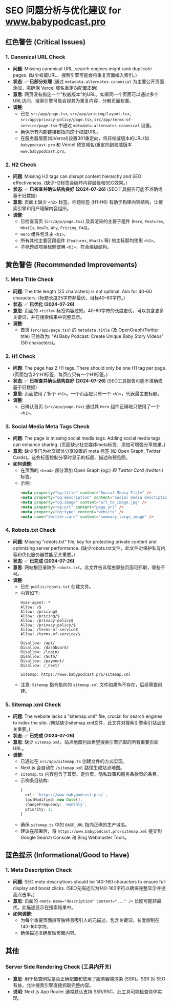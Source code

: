 # SEO 问题分析与优化建议 for www.babypodcast.pro

## 红色警告 (Critical Issues)

### 1. Canonical URL Check
*   **问题**: Missing canonical URL, search engines might rank duplicate pages. (缺少权威URL，搜索引擎可能会将重复页面编入索引。)
*   **状态**: ✅ **已部分处理** (通过 `metadata.alternates.canonical` 为主要公开页面添加，需确保 Vercel 域名重定向配置正确)
*   **意思**: 网页没有指定一个"权威版本"的URL。如果同一个页面可以通过多个URL访问，搜索引擎可能会视其为重复内容，分散页面权重。
*   **调整**:
    *   已在 `src/app/page.tsx`, `src/app/pricing/layout.tsx`, `src/app/privacy-policy/page.tsx`, `src/app/terms-of-service/page.tsx` 中通过 `metadata.alternates.canonical` 设置。
    *   确保所有内部链接都指向这个权威URL。
    *   在服务器层面(如Vercel)设置301重定向，将非权威版本的URL(如 `babypodcast.pro` 和 Vercel 预览域名)重定向到权威版本 `www.babypodcast.pro`。

### 2. H2 Check
*   **问题**: Missing H2 tags can disrupt content hierarchy and SEO effectiveness. (缺少H2标签会破坏内容层级和SEO效果。)
*   **状态**: ✅ **已核查并确认结构良好 (2024-07-26)** (SEO工具报告可能不准确或基于旧数据)
*   **意思**: 页面上缺少 `<h2>` 标签。标题标签 (H1-H6) 有助于构建内容结构，让搜索引擎和用户理解内容组织。
*   **调整**:
    *   已检查首页 (`src/app/page.tsx`) 及其渲染的主要子组件 (`Hero`, `Features`, `WhatIs`, `HowTo`, `Why`, `Pricing`, `FAQ`)。
    *   `Hero` 组件包含主 `<h1>`。
    *   所有其他主要区段组件 (`Features`, `WhatIs` 等) 的主标题均使用 `<h2>`。
    *   子标题或项目标题使用 `<h3>`，符合层级结构。

## 黄色警告 (Recommended Improvements)

### 1. Meta Title Check
*   **问题**: The title length (25 characters) is not optimal. Aim for 40-60 characters. (标题长度25字符非最优，目标40-60字符。)
*   **状态**: ✅ **已优化 (2024-07-26)**
*   **意思**: 页面的 `<title>` 标签内容过短。40-60字符的长度更优，可以包含更多关键词，并在搜索结果中完整显示。
*   **调整**:
    *   首页 (`src/app/page.tsx`) 的 `metadata.title` (及 OpenGraph/Twitter title) 已修改为: "AI Baby Podcast: Create Unique Baby Story Videos" (50 characters)。

### 2. H1 Check
*   **问题**: The page has 2 H1 tags. There should only be one H1 tag per page. (页面包含2个H1标签，每页应只有一个H1标签。)
*   **状态**: ✅ **已核查并确认结构良好 (2024-07-26)** (SEO工具报告可能不准确或基于旧数据)
*   **意思**: 页面使用了多个 `<h1>`。一个页面应只有一个 `<h1>`，代表最主要标题。
*   **调整**:
    *   已确认首页 (`src/app/page.tsx`) 通过其 `Hero` 组件正确地只使用了一个 `<h1>`。

### 3. Social Media Meta Tags Check
*   **问题**: The page is missing social media tags. Adding social media tags can enhance sharing. (页面缺少社交媒体meta标签，添加可增强分享效果。)
*   **意思**: 缺少专门为社交媒体分享设置的 meta 标签 (如 Open Graph, Twitter Cards)。这些标签控制分享时显示的标题、描述和预览图。
*   **如何调整**:
    *   在页面的 `<head>` 部分添加 Open Graph (og:*) 和 Twitter Card (twitter:*) 标签。
    *   示例:
        ```html
        <meta property="og:title" content="Social Media Title" />
        <meta property="og:description" content="Social media description." />
        <meta property="og:image" content="url_to_image.jpg" />
        <meta property="og:url" content="page_url" />
        <meta property="og:type" content="website" /> 
        <meta name="twitter:card" content="summary_large_image" />
        ```

### 4. Robots.txt Check
*   **问题**: Missing "robots.txt" file, key for protecting private content and optimizing server performance. (缺少robots.txt文件，此文件对保护私有内容和优化服务器性能至关重要。)
*   **状态**: ✅ **已完成 (2024-07-26)**
*   **意思**: 网站根目录缺少 `robots.txt`。此文件告诉爬虫哪些页面可抓取，哪些不可。
*   **调整**: 
    *   已在 `public/robots.txt` 创建文件。
    *   内容如下:
        ```text
        User-agent: *
        Allow: /$
        Allow: /pricing$
        Allow: /pricing/$
        Allow: /privacy-policy$
        Allow: /privacy-policy/$
        Allow: /terms-of-service$
        Allow: /terms-of-service/$

        Disallow: /api/
        Disallow: /dashboard/
        Disallow: /login/
        Disallow: /auth/
        Disallow: /payment/
        Disallow: /_next/

        Sitemap: https://www.babypodcast.pro/sitemap.xml 
        ```
    *   注意: `Sitemap` 指令指向的 `sitemap.xml` 文件如果尚不存在，后续需要创建。

### 5. Sitemap.xml Check
*   **问题**: The website lacks a "sitemap.xml" file, crucial for search engines to index the site. (网站缺少sitemap.xml文件，此文件对搜索引擎索引站点至关重要。)
*   **状态**: ✅ **已完成 (2024-07-26)**
*   **意思**: 缺少 `sitemap.xml`。站点地图列出希望搜索引擎抓取的所有重要页面URL。
*   **调整**:
    *   已通过在 `src/app/sitemap.ts` 创建文件的方式实现。
    *   Next.js 会自动在 `/sitemap.xml` 路径生成站点地图。
    *   `sitemap.ts` 内容包含了首页、定价页、隐私政策和服务条款页的条目。
    *   示例条目结构:
        ```typescript
        {
          url: `https://www.babypodcast.pro/`,
          lastModified: new Date(), 
          changeFrequency: 'monthly', 
          priority: 1, 
        }
        ```
    *   确保 `sitemap.ts` 中的 `BASE_URL` 指向正确的生产域名。
    *   建议在部署后，将 `https://www.babypodcast.pro/sitemap.xml` 提交到 Google Search Console 和 Bing Webmaster Tools。

## 蓝色提示 (Informational/Good to Have)

### 1. Meta Description Check
*   **问题**: SEO meta descriptions should be 140-160 characters to ensure full display and boost clicks. (SEO元描述应为140-160字符以确保完整显示并提高点击率。)
*   **意思**: 页面的 `<meta name="description" content="..." />` 长度可能非最优。此描述显示在搜索结果中。
*   **如何调整**:
    *   为每个重要页面撰写独特且吸引人的元描述，包含关键词，长度控制在140-160字符。
    *   确保描述准确反映页面内容。

## 其他

### Server Side Rendering Check (工具内开关)
*   **意思**: 用于检查网站是否正确配置和使用了服务器端渲染 (SSR)。SSR 对 SEO 有益，允许搜索引擎直接抓取完整内容。
*   **说明**: Next.js App Router 通常默认支持 SSR/RSC，此工具可能检查具体实现。
